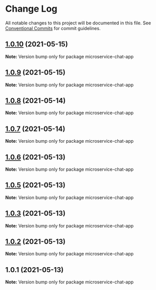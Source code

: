 # Change Log

All notable changes to this project will be documented in this file.
See [Conventional Commits](https://conventionalcommits.org) for commit guidelines.

## [1.0.10](https://github.com/sametpalitci/microservice-chat-app/compare/v1.0.9...v1.0.10) (2021-05-15)

**Note:** Version bump only for package microservice-chat-app





## [1.0.9](https://github.com/sametpalitci/microservice-chat-app/compare/v1.0.8...v1.0.9) (2021-05-15)

**Note:** Version bump only for package microservice-chat-app





## [1.0.8](https://github.com/sametpalitci/microservice-chat-app/compare/v1.0.7...v1.0.8) (2021-05-14)

**Note:** Version bump only for package microservice-chat-app





## [1.0.7](https://github.com/sametpalitci/microservice-chat-app/compare/v1.0.6...v1.0.7) (2021-05-14)

**Note:** Version bump only for package microservice-chat-app





## [1.0.6](https://github.com/sametpalitci/microservice-chat-app/compare/v1.0.5...v1.0.6) (2021-05-13)

**Note:** Version bump only for package microservice-chat-app





## [1.0.5](https://github.com/sametpalitci/microservice-chat-app/compare/v1.0.3...v1.0.5) (2021-05-13)

**Note:** Version bump only for package microservice-chat-app





## [1.0.3](https://github.com/sametpalitci/microservice-chat-app/compare/v1.0.2...v1.0.3) (2021-05-13)

**Note:** Version bump only for package microservice-chat-app





## [1.0.2](https://github.com/sametpalitci/microservice-chat-app/compare/v1.0.1...v1.0.2) (2021-05-13)

**Note:** Version bump only for package microservice-chat-app





## 1.0.1 (2021-05-13)

**Note:** Version bump only for package microservice-chat-app
